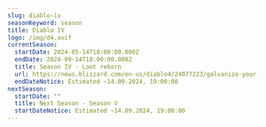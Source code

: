 ```yaml
---
slug: diablo-iv
seasonKeyword: season
title: Diablo IV
logo: /img/d4.avif
currentSeason:
  startDate: 2024-05-14T18:00:00.000Z
  endDate: 2024-09-14T18:00:00.000Z
  title: Season IV - Loot reborn
  url: https://news.blizzard.com/en-us/diablo4/24077223/galvanize-your-legend-in-season-4-loot-reborn
  endDateNotice: Estimated ~14.09.2024, 19:00:00
nextSeason:
  startDate: ""
  title: Next Season - Season V
  startDateNotice: Estimated ~14.09.2024, 19:00:00
---
```

